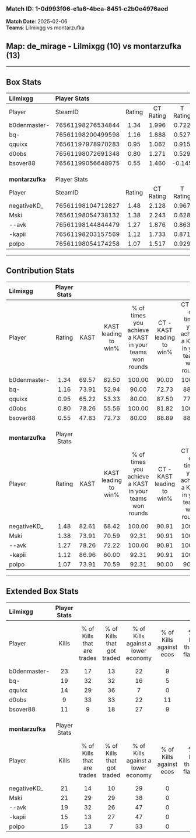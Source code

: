 ### Match ID: 1-0d993f06-e1a6-4bca-8451-c2b0e4976aed  
**Match Date**: 2025-02-06  
**Teams**: Lilmixgg vs montarzufka  

## **Map**: de_mirage - Lilmixgg (10) vs montarzufka (13)  
---  

## Box Stats  

| **Lilmixgg**    | Player Stats      |        |           |          |       |       |       |         |        |      |     |
| :- | :- | :-: | :-: | :-: | :-: | :-: | :-: | :-: | :-: | :-: | :-: |
| Player          | SteamID           | Rating | CT Rating | T Rating | KAST  |  ADR  | Kills | Assists | Deaths | K/D  | HS% |
| b0denmaster-    | 76561198276534844 |  1.34  |   1.996   |  0.722   | 69.57 | 84.1  |  23   |    2    |   16   | 1.44 | 30  |
| bq-             | 76561198200499598 |  1.16  |   1.888   |  0.527   | 73.91 | 88.1  |  19   |    7    |   20   | 0.95 | 63  |
| qquixx          | 76561197978970283 |  0.95  |   1.062   |  0.915   | 65.22 | 80.6  |  14   |    4    |   17   | 0.82 | 64  |
| d0obs           | 76561198072691348 |  0.80  |   1.271   |  0.529   | 78.26 | 63.5  |   9   |   10    |   18   | 0.50 | 33  |
| bsover88        | 76561199056648975 |  0.55  |   1.460   |  -0.145  | 47.83 | 57.6  |  11   |    2    |   20   | 0.55 | 36  |
|                 |                   |        |           |          |       |       |       |         |        |      |     |
|                 |                   |        |           |          |       |       |       |         |        |      |     |
|                 |                   |        |           |          |       |       |       |         |        |      |     |
| **montarzufka** | Player Stats      |        |           |          |       |       |       |         |        |      |     |
| Player          | SteamID           | Rating | CT Rating | T Rating | KAST  |  ADR  | Kills | Assists | Deaths | K/D  | HS% |
| negativeKD_     | 76561198104712827 |  1.48  |   2.128   |  0.967   | 82.61 | 107.4 |  21   |    6    |   15   | 1.40 | 52  |
| Mski            | 76561198054738132 |  1.38  |   2.243   |  0.628   | 73.91 | 86.0  |  21   |    3    |   13   | 1.62 | 57  |
| --avk           | 76561198144844479 |  1.27  |   1.876   |  0.863   | 78.26 | 79.1  |  19   |    5    |   15   | 1.27 | 52  |
| -kapii          | 76561198203157569 |  1.12  |   1.733   |  0.871   | 86.96 | 74.3  |  15   |    4    |   17   | 0.88 | 53  |
| polpo           | 76561198054174258 |  1.07  |   1.517   |  0.929   | 73.91 | 75.8  |  15   |    8    |   16   | 0.94 | 40  |
---  

## Contribution Stats  

| **Lilmixgg**    | Player Stats |       |                      |                                                        |                           |                                                             |                          |                                                            |
| :- | :-: | :-: | :-: | :-: | :-: | :-: | :-: | :-: |
| Player          |    Rating    | KAST  | KAST leading to win% | % of times you achieve a KAST in your teams won rounds | CT - KAST leading to win% | CT - % of times you achieve a KAST in your teams won rounds | T - KAST leading to win% | T - % of times you achieve a KAST in your teams won rounds |
| b0denmaster-    |     1.34     | 69.57 |        62.50         |                         100.00                         |           90.00           |                           100.00                            |          16.67           |                           100.00                           |
| bq-             |     1.16     | 73.91 |        52.94         |                         90.00                          |           72.73           |                            88.89                            |          16.67           |                           100.00                           |
| qquixx          |     0.95     | 65.22 |        53.33         |                         80.00                          |           87.50           |                            77.78                            |          14.29           |                           100.00                           |
| d0obs           |     0.80     | 78.26 |        55.56         |                         100.00                         |           81.82           |                           100.00                            |          14.29           |                           100.00                           |
| bsover88        |     0.55     | 47.83 |        72.73         |                         80.00                          |           88.89           |                            88.89                            |           0.00           |                            0.00                            |
|                 |              |       |                      |                                                        |                           |                                                             |                          |                                                            |
|                 |              |       |                      |                                                        |                           |                                                             |                          |                                                            |
|                 |              |       |                      |                                                        |                           |                                                             |                          |                                                            |
| **montarzufka** | Player Stats |       |                      |                                                        |                           |                                                             |                          |                                                            |
| Player          |    Rating    | KAST  | KAST leading to win% | % of times you achieve a KAST in your teams won rounds | CT - KAST leading to win% | CT - % of times you achieve a KAST in your teams won rounds | T - KAST leading to win% | T - % of times you achieve a KAST in your teams won rounds |
| negativeKD_     |     1.48     | 82.61 |        68.42         |                         100.00                         |           90.91           |                           100.00                            |          37.50           |                           100.00                           |
| Mski            |     1.38     | 73.91 |        70.59         |                         92.31                          |           90.91           |                           100.00                            |          33.33           |                           66.67                            |
| --avk           |     1.27     | 78.26 |        72.22         |                         100.00                         |           90.91           |                           100.00                            |          42.86           |                           100.00                           |
| -kapii          |     1.12     | 86.96 |        60.00         |                         92.31                          |           90.91           |                           100.00                            |          22.22           |                           66.67                            |
| polpo           |     1.07     | 73.91 |        70.59         |                         92.31                          |           90.00           |                            90.00                            |          42.86           |                           100.00                           |
---  

## Extended Box Stats  

| **Lilmixgg**    | Player Stats |                            |                            |                                    |                         |                              |                                 |        |                             |                                     |                          |                               |                            |
| :- | :-: | :-: | :-: | :-: | :-: | :-: | :-: | :-: | :-: | :-: | :-: | :-: | :-: |
| Player          |    Kills     | % of Kills that are trades | % of Kills that got traded | % of Kills against a lower economy | % of Kills against ecos | % of Kills that are flawless | % of Kills that are close duels | Deaths | % of Deaths that get traded | % of Deaths against a lower economy | % of Deaths against ecos | % of Deaths that are flawless | % of Deaths that are close |
| b0denmaster-    |      23      |             17             |             13             |                 22                 |            9            |              65              |                4                |   16   |             13              |                  6                  |            0             |              50               |             0              |
| bq-             |      19      |             32             |             32             |                 16                 |            5            |              68              |                5                |   20   |             15              |                 10                  |            0             |              65               |             10             |
| qquixx          |      14      |             29             |             36             |                 7                  |            0            |              43              |               14                |   17   |             12              |                 12                  |            0             |              53               |             12             |
| d0obs           |      9       |             33             |             33             |                 22                 |           11            |              56              |                0                |   18   |             28              |                 11                  |            0             |              39               |             6              |
| bsover88        |      11      |             9              |             18             |                 27                 |            9            |              73              |                0                |   20   |             30              |                 10                  |            0             |              70               |             0              |
|                 |              |                            |                            |                                    |                         |                              |                                 |        |                             |                                     |                          |                               |                            |
|                 |              |                            |                            |                                    |                         |                              |                                 |        |                             |                                     |                          |                               |                            |
|                 |              |                            |                            |                                    |                         |                              |                                 |        |                             |                                     |                          |                               |                            |
| **montarzufka** | Player Stats |                            |                            |                                    |                         |                              |                                 |        |                             |                                     |                          |                               |                            |
| Player          |    Kills     | % of Kills that are trades | % of Kills that got traded | % of Kills against a lower economy | % of Kills against ecos | % of Kills that are flawless | % of Kills that are close duels | Deaths | % of Deaths that get traded | % of Deaths against a lower economy | % of Deaths against ecos | % of Deaths that are flawless | % of Deaths that are close |
| negativeKD_     |      21      |             14             |             10             |                 29                 |            0            |              52              |                5                |   15   |             13              |                 40                  |            0             |              40               |             13             |
| Mski            |      21      |             29             |             29             |                 38                 |            0            |              67              |                5                |   13   |              8              |                 38                  |            0             |              62               |             0              |
| --avk           |      19      |             32             |             26             |                 47                 |            0            |              42              |               11                |   15   |             20              |                 27                  |            0             |              73               |             0              |
| -kapii          |      15      |             13             |             27             |                 47                 |            0            |              60              |                7                |   17   |             41              |                 24                  |            0             |              53               |             0              |
| polpo           |      15      |             13             |             7              |                 33                 |            0            |              60              |                0                |   16   |             38              |                 31                  |            0             |              81               |             13             |
